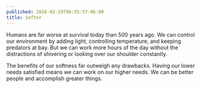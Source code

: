```yaml
---
published: 2016-02-29T06:55:57-06:00
title: Softer
---
```

Humans are far worse at survival today than 500 years ago. We can control our environment by adding light, controlling temperature, and keeping predators at bay. But we can work more hours of the day without the distractions of shivering or looking over our shoulder constantly. 

The benefits of our softness far outweigh any drawbacks. Having our lower needs satisfied means we can work on our higher needs. We can be better people and accomplish greater things.